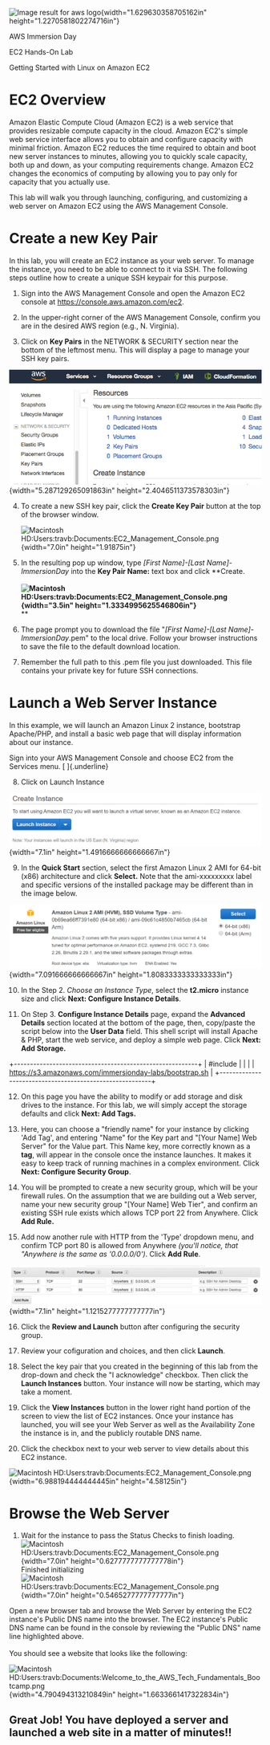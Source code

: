 ![Image result for aws
logo](./media/image1.jpeg){width="1.629630358705162in"
height="1.2270581802274716in"}

AWS Immersion Day

EC2 Hands-On Lab

Getting Started with Linux on Amazon EC2

 

EC2 Overview
============

Amazon Elastic Compute Cloud (Amazon EC2) is a web service that provides
resizable compute capacity in the cloud. Amazon EC2's simple web service
interface allows you to obtain and configure capacity with minimal
friction. Amazon EC2 reduces the time required to obtain and boot new
server instances to minutes, allowing you to quickly scale capacity,
both up and down, as your computing requirements change. Amazon EC2
changes the economics of computing by allowing you to pay only for
capacity that you actually use.

This lab will walk you through launching, configuring, and customizing a
web server on Amazon EC2 using the AWS Management Console.

Create a new Key Pair
=====================

In this lab, you will create an EC2 instance as your web server. To
manage the instance, you need to be able to connect to it via SSH. The
following steps outline how to create a unique SSH keypair for this
purpose.

1.  Sign into the AWS Management Console and open the Amazon EC2 console
    at <https://console.aws.amazon.com/ec2>.

2.  In the upper-right corner of the AWS Management Console, confirm you
    are in the desired AWS region (e.g., N. Virginia).

3.  Click on **Key Pairs** in the NETWORK & SECURITY section near the
    bottom of the leftmost menu. This will display a page to manage your
    SSH key pairs.

![](./media/image2.png){width="5.287129265091863in"
height="2.4046511373578303in"}

4.  To create a new SSH key pair, click the **Create Key Pair** button
    at the top of the browser window.

    ![Macintosh
    HD:Users:travb:Documents:EC2\_Management\_Console.png](./media/image3.png){width="7.0in"
    height="1.91875in"}

5.  In the resulting pop up window, type *\[First Name\]-\[Last
    Name\]-ImmersionDay* into the **Key Pair Name:** text box and click
    **Create.\
    \
    **![Macintosh
    HD:Users:travb:Documents:EC2\_Management\_Console.png](./media/image4.png){width="3.5in"
    height="1.3334995625546806in"}**\
    **

6.  The page prompt you to download the file "*\[First Name\]-\[Last
    Name\]-ImmersionDay*.pem" to the local drive. Follow your browser
    instructions to save the file to the default download location.

7.  Remember the full path to this .pem file you just downloaded. This
    file contains your private key for future SSH connections.

Launch a Web Server Instance
============================

In this example, we will launch an Amazon Linux 2 instance, bootstrap
Apache/PHP, and install a basic web page that will display information
about our instance.

Sign into your AWS Management Console and choose EC2 from the Services
menu. [ ]{.underline}

8.  Click on Launch Instance

![](./media/image7.png){width="7.1in" height="1.4916666666666667in"}

9.  In the **Quick Start** section, select the first Amazon Linux 2 AMI
    for 64-bit (x86) architecture and click **Select.** Note that the
    ami-xxxxxxxxx label and specific versions of the installed package
    may be different than in the image below.

![](./media/image8.png){width="7.091666666666667in"
height="1.8083333333333333in"}

10. In the Step 2. *Choose an Instance Type*, select the **t2.micro**
    instance size and click **Next: Configure Instance Details**.

11. On Step 3. **Configure Instance Details** page, expand the
    **Advanced Details** section located at the bottom of the page,
    then, copy/paste the script below into the **User Data** field. This
    shell script will install Apache & PHP, start the web service, and
    deploy a simple web page. Click **Next: Add Storage.**

+---------------------------------------------------------+
| \#include                                               |
|                                                         |
| https://s3.amazonaws.com/immersionday-labs/bootstrap.sh |
+---------------------------------------------------------+

12. On this page you have the ability to modify or add storage and disk
    drives to the instance. For this lab, we will simply accept the
    storage defaults and click **Next: Add Tags.**

13. Here, you can choose a "friendly name" for your instance by clicking
    'Add Tag', and entering "Name" for the Key part and "\[Your Name\]
    Web Server" for the Value part. This Name key, more correctly known
    as a **tag**, will appear in the console once the instance launches.
    It makes it easy to keep track of running machines in a complex
    environment. Click **Next: Configure Security Group**.

14. You will be prompted to create a new security group, which will be
    your firewall rules. On the assumption that we are building out a
    Web server, name your new security group "\[Your Name\] Web Tier",
    and confirm an existing SSH rule exists which allows TCP port 22
    from Anywhere. Click **Add Rule.**

15. Add now another rule with HTTP from the 'Type' dropdown menu, and
    confirm TCP port 80 is allowed from Anywhere *(you'll notice, that
    "Anywhere is the same as '0.0.0.0/0')*. Click **Add Rule**.

![](./media/image9.png){width="7.1in" height="1.1215277777777777in"}

16. Click the **Review and Launch** button after configuring the
    security group.

17. Review your cofiguration and choices, and then click **Launch**.

18. Select the key pair that you created in the beginning of this lab
    from the drop-down and check the \"I acknowledge\" checkbox. Then
    click the **Launch Instances** button. Your instance will now be
    starting, which may take a moment.

19. Click the **View Instances** button in the lower right hand portion
    of the screen to view the list of EC2 instances. Once your instance
    has launched, you will see your Web Server as well as the
    Availability Zone the instance is in, and the publicly routable DNS
    name.

20. Click the checkbox next to your web server to view details about
    this EC2 instance.

![Macintosh
HD:Users:travb:Documents:EC2\_Management\_Console.png](./media/image10.png){width="6.988194444444445in"
height="4.58125in"}

Browse the Web Server
=====================

1.  Wait for the instance to pass the Status Checks to finish
    loading.![Macintosh
    HD:Users:travb:Documents:EC2\_Management\_Console.png](./media/image11.png){width="7.0in"
    height="0.6277777777777778in"}\
    Finished initializing\
    ![Macintosh
    HD:Users:travb:Documents:EC2\_Management\_Console.png](./media/image12.png){width="7.0in"
    height="0.5465277777777777in"}

Open a new browser tab and browse the Web Server by entering the EC2
instance's Public DNS name into the browser. The EC2 instance's Public
DNS name can be found in the console by reviewing the "Public DNS" name
line highlighted above.\
\
You should see a website that looks like the following:

![Macintosh
HD:Users:travb:Documents:Welcome\_to\_the\_AWS\_Tech\_Fundamentals\_Bootcamp.png](./media/image13.png){width="4.790494313210849in"
height="1.6633661417322834in"}

Great Job! You have deployed a server and launched a web site in a matter of minutes!! 
--------------------------------------------------------------------------------------
